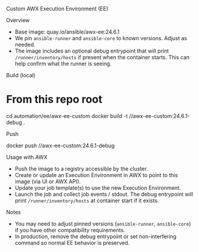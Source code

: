 Custom AWX Execution Environment (EE)

Overview
- Base image: quay.io/ansible/awx-ee:24.6.1
- We pin `ansible-runner` and `ansible-core` to known versions. Adjust as needed.
- The image includes an optional debug entrypoint that will print `/runner/inventory/hosts` if present when the container starts. This can help confirm what the runner is seeing.

Build (local)

# From this repo root
cd automation/ee/awx-ee-custom
docker build -t <registry>/<org>/awx-ee-custom:24.6.1-debug .

Push

docker push <registry>/<org>/awx-ee-custom:24.6.1-debug

Usage with AWX
- Push the image to a registry accessible by the cluster.
- Create or update an Execution Environment in AWX to point to this image (via UI or AWX API).
- Update your job template(s) to use the new Execution Environment.
- Launch the job and collect job events / stdout. The debug entrypoint will print `/runner/inventory/hosts` at container start if it exists.

Notes
- You may need to adjust pinned versions (`ansible-runner`, `ansible-core`) if you have other compatibility requirements.
- In production, remove the debug entrypoint or set non-interfering command so normal EE behavior is preserved.
